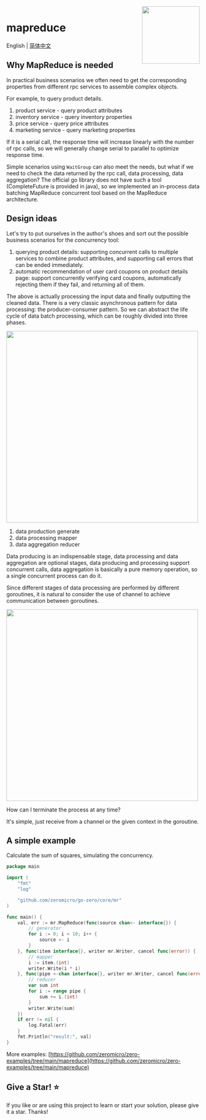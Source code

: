 <img align="right" width="150px" src="https://raw.githubusercontent.com/zeromicro/zero-doc/main/doc/images/go-zero.png">

# mapreduce

English | [简体中文](readme-cn.md)

## Why MapReduce is needed

In practical business scenarios we often need to get the corresponding properties from different rpc services to assemble complex objects.

For example, to query product details.

1. product service - query product attributes
2. inventory service - query inventory properties
3. price service - query price attributes
4. marketing service - query marketing properties

If it is a serial call, the response time will increase linearly with the number of rpc calls, so we will generally change serial to parallel to optimize response time.

Simple scenarios using `WaitGroup` can also meet the needs, but what if we need to check the data returned by the rpc call, data processing, data aggregation? The official go library does not have such a tool (CompleteFuture is provided in java), so we implemented an in-process data batching MapReduce concurrent tool based on the MapReduce architecture.

## Design ideas

Let's try to put ourselves in the author's shoes and sort out the possible business scenarios for the concurrency tool:

1. querying product details: supporting concurrent calls to multiple services to combine product attributes, and supporting call errors that can be ended immediately.
2. automatic recommendation of user card coupons on product details page: support concurrently verifying card coupons, automatically rejecting them if they fail, and returning all of them.

The above is actually processing the input data and finally outputting the cleaned data. There is a very classic asynchronous pattern for data processing: the producer-consumer pattern. So we can abstract the life cycle of data batch processing, which can be roughly divided into three phases.

<img src="https://raw.githubusercontent.com/zeromicro/zero-doc/main/doc/images/mapreduce-serial-en.png" width="500">

1. data production generate
2. data processing mapper
3. data aggregation reducer

Data producing is an indispensable stage, data processing and data aggregation are optional stages, data producing and processing support concurrent calls, data aggregation is basically a pure memory operation, so a single concurrent process can do it.

Since different stages of data processing are performed by different goroutines, it is natural to consider the use of channel to achieve communication between goroutines.

<img src="https://raw.githubusercontent.com/zeromicro/zero-doc/main/doc/images/mapreduce-en.png" width="500">

How can I terminate the process at any time?

It's simple, just receive from a  channel or the given context in the goroutine.

## A simple example

Calculate the sum of squares, simulating the concurrency.

```go
package main

import (
    "fmt"
    "log"

    "github.com/zeromicro/go-zero/core/mr"
)

func main() {
    val, err := mr.MapReduce(func(source chan<- interface{}) {
        // generator
        for i := 0; i < 10; i++ {
            source <- i
        }
    }, func(item interface{}, writer mr.Writer, cancel func(error)) {
        // mapper
        i := item.(int)
        writer.Write(i * i)
    }, func(pipe <-chan interface{}, writer mr.Writer, cancel func(error)) {
        // reducer
        var sum int
        for i := range pipe {
            sum += i.(int)
        }
        writer.Write(sum)
    })
    if err != nil {
        log.Fatal(err)
    }
    fmt.Println("result:", val)
}
```

More examples: [https://github.com/zeromicro/zero-examples/tree/main/mapreduce](https://github.com/zeromicro/zero-examples/tree/main/mapreduce)

## Give a Star! ⭐

If you like or are using this project to learn or start your solution, please give it a star. Thanks!
